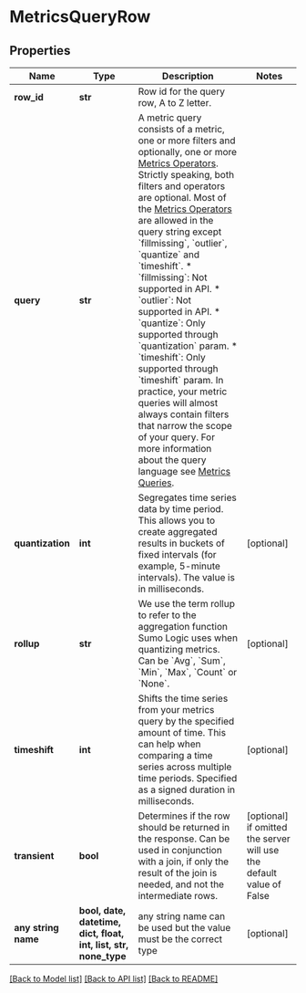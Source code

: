# MetricsQueryRow


## Properties
Name | Type | Description | Notes
------------ | ------------- | ------------- | -------------
**row_id** | **str** | Row id for the query row, A to Z letter. | 
**query** | **str** | A metric query consists of a metric, one or more filters and optionally, one or more [Metrics Operators](https://help.sumologic.com/?cid&#x3D;10144). Strictly speaking, both filters and operators are optional.  Most of the [Metrics Operators](https://help.sumologic.com/?cid&#x3D;10144) are allowed in the query string except &#x60;fillmissing&#x60;, &#x60;outlier&#x60;, &#x60;quantize&#x60; and &#x60;timeshift&#x60;.    * &#x60;fillmissing&#x60;: Not supported in API.   * &#x60;outlier&#x60;: Not supported in API.   * &#x60;quantize&#x60;: Only supported through &#x60;quantization&#x60; param.   * &#x60;timeshift&#x60;: Only supported through &#x60;timeshift&#x60; param.   In practice, your metric queries will almost always contain filters that narrow the scope of your query. For more information about the query language see [Metrics Queries](http://help.sumologic.com/?cid&#x3D;1079). | 
**quantization** | **int** | Segregates time series data by time period. This allows you to create aggregated results in buckets of fixed intervals (for example, 5-minute intervals). The value is in milliseconds. | [optional] 
**rollup** | **str** | We use the term rollup to refer to the aggregation function Sumo Logic uses when quantizing metrics. Can be &#x60;Avg&#x60;, &#x60;Sum&#x60;, &#x60;Min&#x60;, &#x60;Max&#x60;, &#x60;Count&#x60; or &#x60;None&#x60;. | [optional] 
**timeshift** | **int** | Shifts the time series from your metrics query by the specified amount of time. This can help when comparing a time series across multiple time periods. Specified as a signed duration in milliseconds. | [optional] 
**transient** | **bool** | Determines if the row should be returned in the response. Can be used in conjunction with a join, if only the result of the join is needed, and not the intermediate rows. | [optional]  if omitted the server will use the default value of False
**any string name** | **bool, date, datetime, dict, float, int, list, str, none_type** | any string name can be used but the value must be the correct type | [optional]

[[Back to Model list]](../README.md#documentation-for-models) [[Back to API list]](../README.md#documentation-for-api-endpoints) [[Back to README]](../README.md)


